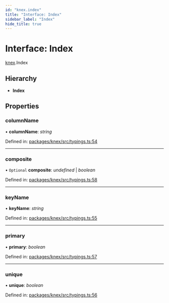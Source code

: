 ```yaml
---
id: "knex.index"
title: "Interface: Index"
sidebar_label: "Index"
hide_title: true
---
```


# Interface: Index

[knex](../modules/knex.md).Index

## Hierarchy

* **Index**

## Properties

### columnName

• **columnName**: *string*

Defined in: [packages/knex/src/typings.ts:54](https://github.com/mikro-orm/mikro-orm/blob/969d4229bd/packages/knex/src/typings.ts#L54)

___

### composite

• `Optional` **composite**: *undefined* \| *boolean*

Defined in: [packages/knex/src/typings.ts:58](https://github.com/mikro-orm/mikro-orm/blob/969d4229bd/packages/knex/src/typings.ts#L58)

___

### keyName

• **keyName**: *string*

Defined in: [packages/knex/src/typings.ts:55](https://github.com/mikro-orm/mikro-orm/blob/969d4229bd/packages/knex/src/typings.ts#L55)

___

### primary

• **primary**: *boolean*

Defined in: [packages/knex/src/typings.ts:57](https://github.com/mikro-orm/mikro-orm/blob/969d4229bd/packages/knex/src/typings.ts#L57)

___

### unique

• **unique**: *boolean*

Defined in: [packages/knex/src/typings.ts:56](https://github.com/mikro-orm/mikro-orm/blob/969d4229bd/packages/knex/src/typings.ts#L56)
